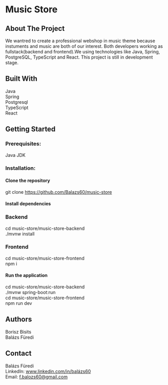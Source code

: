 
# Music Store  

## About The Project  

We wantred to create a professional webshop in music theme because instuments and music are both of our interest. Both developers working as fullstack(backend and frontend).We using technologies like Java, Spring, PostgreSQL, TypeScript and React. This project is still in development stage.  

## Built With  
Java  
Spring  
Postgresql  
TypeScript  
React  

## Getting Started  

### Prerequisites:  
Java JDK   

### Installation:  

#### Clone the repository  
git clone https://github.com/Balazs60/music-store   

#### Install dependencies  

### Backend  
cd music-store/music-store-backend   
./mvnw install  

### Frontend  
cd music-store/music-store-frontend  
npm i  

#### Run the application  
cd music-store/music-store-backend  
./mvnw spring-boot:run  
cd music-store/music-store-frontend   
npm run dev  

## Authors  
Borisz Bisits  
Balázs Füredi  

## Contact  
Balázs Füredi  
LinkedIn: www.linkedin.com/in/balázs60  
Email: f.balozs60@gmail.com  





